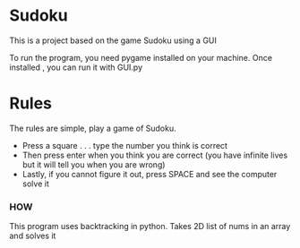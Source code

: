 # Sudoku
This is a project based on the game Sudoku using a GUI

To run the program, you need pygame installed on your machine.
Once installed , you can run it with GUI.py

# Rules 
The rules are simple, play a game of Sudoku.
  - Press a square . . . type the number you think is correct
  - Then press enter when you think you are correct (you have infinite lives but it will tell you when you are wrong)
  - Lastly, if you cannot figure it out, press SPACE and see the computer solve it
  
### HOW
This program uses backtracking in python. Takes 2D list of nums in an array and solves it 

